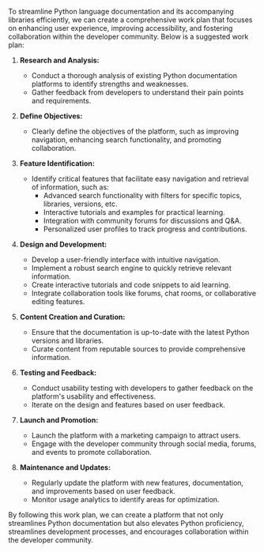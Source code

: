 To streamline Python language documentation and its accompanying libraries efficiently, we can create a comprehensive work plan that focuses on enhancing user experience, improving accessibility, and fostering collaboration within the developer community. Below is a suggested work plan:

1. **Research and Analysis:**
   - Conduct a thorough analysis of existing Python documentation platforms to identify strengths and weaknesses.
   - Gather feedback from developers to understand their pain points and requirements.
   
2. **Define Objectives:**
   - Clearly define the objectives of the platform, such as improving navigation, enhancing search functionality, and promoting collaboration.
   
3. **Feature Identification:**
   - Identify critical features that facilitate easy navigation and retrieval of information, such as:
     - Advanced search functionality with filters for specific topics, libraries, versions, etc.
     - Interactive tutorials and examples for practical learning.
     - Integration with community forums for discussions and Q&A.
     - Personalized user profiles to track progress and contributions.
   
4. **Design and Development:**
   - Develop a user-friendly interface with intuitive navigation.
   - Implement a robust search engine to quickly retrieve relevant information.
   - Create interactive tutorials and code snippets to aid learning.
   - Integrate collaboration tools like forums, chat rooms, or collaborative editing features.
   
5. **Content Creation and Curation:**
   - Ensure that the documentation is up-to-date with the latest Python versions and libraries.
   - Curate content from reputable sources to provide comprehensive information.
   
6. **Testing and Feedback:**
   - Conduct usability testing with developers to gather feedback on the platform's usability and effectiveness.
   - Iterate on the design and features based on user feedback.
   
7. **Launch and Promotion:**
   - Launch the platform with a marketing campaign to attract users.
   - Engage with the developer community through social media, forums, and events to promote collaboration.
   
8. **Maintenance and Updates:**
   - Regularly update the platform with new features, documentation, and improvements based on user feedback.
   - Monitor usage analytics to identify areas for optimization.

By following this work plan, we can create a platform that not only streamlines Python documentation but also elevates Python proficiency, streamlines development processes, and encourages collaboration within the developer community.
